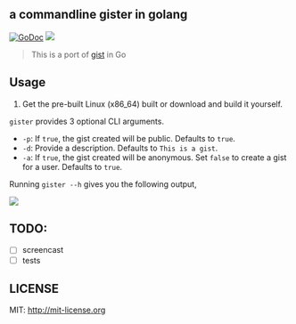 a commandline gister in golang
---
[![GoDoc](https://godoc.org/github.com/delta24/gister?status.svg)](https://godoc.org/github.com/delta24/gister)
![](https://img.shields.io/github/issues/delta24/gister.svg)


> This is a port of [gist](https://github.com/defunkt/gist) in Go

## Usage

1. Get the pre-built Linux (x86_64) built or download and build it yourself.

`gister` provides 3 optional CLI arguments.
  - `-p`: If `true`, the gist created will be public. Defaults to `true`.
  - `-d`: Provide a description. Defaults to `This is a gist`.
  - `-a`: If `true`, the gist created will be anonymous. Set `false` to create a gist for a user. Defaults to `true`.

Running `gister --h` gives you the following output,

![](http://i.imgur.com/0sUQiQe.png)


## TODO:

- [ ] screencast
- [ ] tests

## LICENSE

MIT: http://mit-license.org

